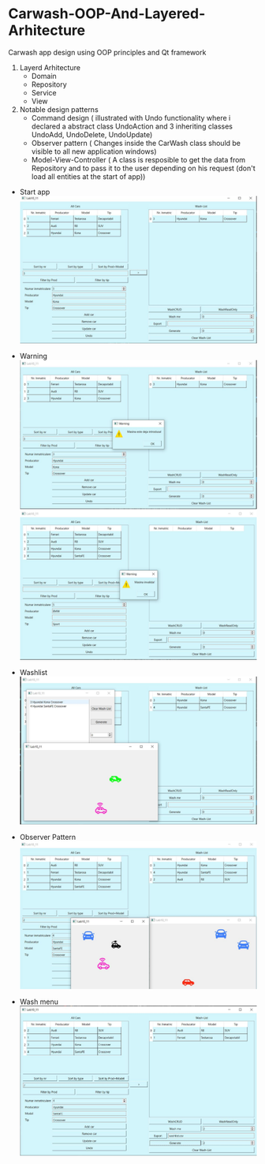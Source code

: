 # Carwash-OOP-And-Layered-Arhitecture
Carwash app design using OOP principles and Qt framework

1. Layerd Arhitecture 
    - Domain
    - Repository  
    - Service
    - View
2. Notable design patterns
    - Command design ( illustrated with Undo functionality where i declared a abstract class UndoAction and 3 inheriting classes UndoAdd, UndoDelete, UndoUpdate)
    - Observer pattern ( Changes inside the CarWash class should be visible to all new application windows)
    -  Model-View-Controller ( A class is resposible to get the data from Repository and to pass it to the user depending on his request (don't load all entities at the start of app)) 
   
* Start app
![Start app](https://github.com/StefanButacu/Carwash-OOP-And-Layered-Arhitecture/blob/master/Photos/photo1.JPG)
* Warning
![Warning](https://github.com/StefanButacu/Carwash-OOP-And-Layered-Arhitecture/blob/master/Photos/photo2.JPG)
![Start game](https://github.com/StefanButacu/Carwash-OOP-And-Layered-Arhitecture/blob/master/Photos/photo6.JPG)

* Washlist
![Wash list](https://github.com/StefanButacu/Carwash-OOP-And-Layered-Arhitecture/blob/master/Photos/photo3.JPG)
* Observer Pattern
![Observer](https://github.com/StefanButacu/Carwash-OOP-And-Layered-Arhitecture/blob/master/Photos/photo4.JPG)
* Wash menu
![Observer](https://github.com/StefanButacu/Carwash-OOP-And-Layered-Arhitecture/blob/master/Photos/photo5.JPG)
